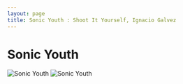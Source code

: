 ```yaml
---
layout: page
title: Sonic Youth : Shoot It Yourself, Ignacio Galvez
---
```


# Sonic Youth

![Sonic Youth](http://assets.farmhouse.co/publishing/1-shoot-it-yourself/images/sonic-youth-1.jpg)
![Sonic Youth](http://assets.farmhouse.co/publishing/1-shoot-it-yourself/images/sonic-youth-2.jpg)
